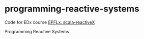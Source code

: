 # programming-reactive-systems
Code for EDx course [EPFLx: scala-reactiveX](https://courses.edx.org/courses/course-v1:EPFLx+scala-reactiveX+1T2019/course/ "programming-reactive-systems")

Programming Reactive Systems
